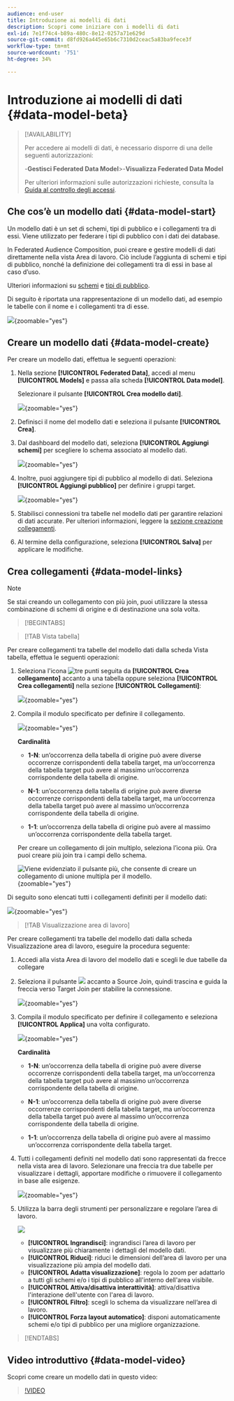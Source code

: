 ```yaml
---
audience: end-user
title: Introduzione ai modelli di dati
description: Scopri come iniziare con i modelli di dati
exl-id: 7e1f74c4-b89a-480c-8e12-0257a71e629d
source-git-commit: d8fd926a445e65b6c7310d2ceac5a83ba9fece3f
workflow-type: tm+mt
source-wordcount: '751'
ht-degree: 34%

---
```



# Introduzione ai modelli di dati {#data-model-beta}

>[!AVAILABILITY]
>
>Per accedere ai modelli di dati, è necessario disporre di una delle seguenti autorizzazioni:
>
>-**Gestisci Federated Data Model**
>&#x200B;>-**Visualizza Federated Data Model**
>
>Per ulteriori informazioni sulle autorizzazioni richieste, consulta la [Guida al controllo degli accessi](/help/governance-privacy-security/access-control.md).

## Che cos’è un modello dati {#data-model-start}

Un modello dati è un set di schemi, tipi di pubblico e i collegamenti tra di essi. Viene utilizzato per federare i tipi di pubblico con i dati dei database.

In Federated Audience Composition, puoi creare e gestire modelli di dati direttamente nella vista Area di lavoro. Ciò include l’aggiunta di schemi e tipi di pubblico, nonché la definizione dei collegamenti tra di essi in base al caso d’uso.

Ulteriori informazioni su [schemi](../customer/schemas.md#schema-start) e [tipi di pubblico](../start/audiences.md).

Di seguito è riportata una rappresentazione di un modello dati, ad esempio le tabelle con il nome e i collegamenti tra di esse.

![](assets/datamodel.png){zoomable="yes"}

## Creare un modello dati {#data-model-create}

Per creare un modello dati, effettua le seguenti operazioni:

1. Nella sezione **[!UICONTROL Federated Data]**, accedi al menu **[!UICONTROL Models]** e passa alla scheda **[!UICONTROL Data model]**.

   Selezionare il pulsante **[!UICONTROL Crea modello dati]**.

   ![](assets/datamodel_create.png){zoomable="yes"}

2. Definisci il nome del modello dati e seleziona il pulsante **[!UICONTROL Crea]**.

3. Dal dashboard del modello dati, seleziona **[!UICONTROL Aggiungi schemi]** per scegliere lo schema associato al modello dati.

   ![](assets/datamodel_schemas.png){zoomable="yes"}

4. Inoltre, puoi aggiungere tipi di pubblico al modello di dati. Seleziona **[!UICONTROL Aggiungi pubblico]** per definire i gruppi target.

   ![](assets/datamodel-audiences.png){zoomable="yes"}

5. Stabilisci connessioni tra tabelle nel modello dati per garantire relazioni di dati accurate. Per ulteriori informazioni, leggere la [sezione creazione collegamenti](#data-model-links).

6. Al termine della configurazione, seleziona **[!UICONTROL Salva]** per applicare le modifiche.

## Crea collegamenti {#data-model-links}

>[!NOTE]
>
>Se stai creando un collegamento con più join, puoi utilizzare la stessa combinazione di schemi di origine e di destinazione una sola volta.

>[!BEGINTABS]

>[!TAB Vista tabella]

Per creare collegamenti tra tabelle del modello dati dalla scheda Vista tabella, effettua le seguenti operazioni:

1. Seleziona l&#39;icona ![tre punti](/help/assets/icons/more.png) seguita da **[!UICONTROL Crea collegamento]** accanto a una tabella oppure seleziona **[!UICONTROL Crea collegamenti]** nella sezione **[!UICONTROL Collegamenti]**:

   ![](assets/datamodel_createlinks.png){zoomable="yes"}

2. Compila il modulo specificato per definire il collegamento.

   ![](assets/datamodel_link.png){zoomable="yes"}

   **Cardinalità**

   * **1-N**: un’occorrenza della tabella di origine può avere diverse occorrenze corrispondenti della tabella target, ma un’occorrenza della tabella target può avere al massimo un’occorrenza corrispondente della tabella di origine.

   * **N-1**: un’occorrenza della tabella di origine può avere diverse occorrenze corrispondenti della tabella target, ma un’occorrenza della tabella target può avere al massimo un’occorrenza corrispondente della tabella di origine.

   * **1-1**: un’occorrenza della tabella di origine può avere al massimo un’occorrenza corrispondente della tabella target.

   Per creare un collegamento di join multiplo, seleziona l’icona più. Ora puoi creare più join tra i campi dello schema.

   ![Viene evidenziato il pulsante più, che consente di creare un collegamento di unione multipla per il modello.](assets/multi-join.png){zoomable="yes"}

Di seguito sono elencati tutti i collegamenti definiti per il modello dati:

![](assets/datamodel_alllinks.png){zoomable="yes"}

>[!TAB Visualizzazione area di lavoro]

Per creare collegamenti tra tabelle del modello dati dalla scheda Visualizzazione area di lavoro, eseguire la procedura seguente:

1. Accedi alla vista Area di lavoro del modello dati e scegli le due tabelle da collegare

2. Seleziona il pulsante ![](assets/do-not-localize/Smock_AddCircle_18_N.svg) accanto a Source Join, quindi trascina e guida la freccia verso Target Join per stabilire la connessione.

   ![](assets/datamodel.gif){zoomable="yes"}

3. Compila il modulo specificato per definire il collegamento e seleziona **[!UICONTROL Applica]** una volta configurato.

   ![](assets/datamodel-canvas-1.png){zoomable="yes"}

   **Cardinalità**

   * **1-N**: un’occorrenza della tabella di origine può avere diverse occorrenze corrispondenti della tabella target, ma un’occorrenza della tabella target può avere al massimo un’occorrenza corrispondente della tabella di origine.

   * **N-1**: un’occorrenza della tabella di origine può avere diverse occorrenze corrispondenti della tabella target, ma un’occorrenza della tabella target può avere al massimo un’occorrenza corrispondente della tabella di origine.

   * **1-1**: un’occorrenza della tabella di origine può avere al massimo un’occorrenza corrispondente della tabella target.

4. Tutti i collegamenti definiti nel modello dati sono rappresentati da frecce nella vista area di lavoro. Selezionare una freccia tra due tabelle per visualizzare i dettagli, apportare modifiche o rimuovere il collegamento in base alle esigenze.

   ![](assets/datamodel-canvas-2.png){zoomable="yes"}

5. Utilizza la barra degli strumenti per personalizzare e regolare l’area di lavoro.

   ![](assets/datamodel-canvas-3.png)

   * **[!UICONTROL Ingrandisci]**: ingrandisci l’area di lavoro per visualizzare più chiaramente i dettagli del modello dati.
   * **[!UICONTROL Riduci]**: riduci le dimensioni dell’area di lavoro per una visualizzazione più ampia del modello dati.
   * **[!UICONTROL Adatta visualizzazione]**: regola lo zoom per adattarlo a tutti gli schemi e/o i tipi di pubblico all&#39;interno dell&#39;area visibile.
   * **[!UICONTROL Attiva/disattiva interattività]**: attiva/disattiva l&#39;interazione dell&#39;utente con l&#39;area di lavoro.
   * **[!UICONTROL Filtro]**: scegli lo schema da visualizzare nell’area di lavoro.
   * **[!UICONTROL Forza layout automatico]**: disponi automaticamente schemi e/o tipi di pubblico per una migliore organizzazione.

>[!ENDTABS]

## Video introduttivo {#data-model-video}

Scopri come creare un modello dati in questo video:

>[!VIDEO](https://video.tv.adobe.com/v/3432020)
